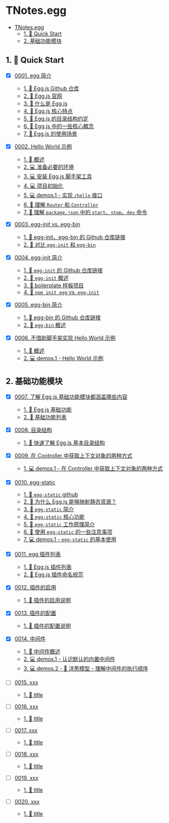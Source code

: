 # TNotes.egg

<!-- region:toc -->
- [TNotes.egg](#tnotesegg)
  - [1. 🚀 Quick Start](#1--quick-start)
  - [2. 基础功能模块](#2-基础功能模块)
<!-- endregion:toc -->

## 1. 🚀 Quick Start

- [x] [0001. egg 简介](https://github.com/Tdahuyou/TNotes.egg/tree/main/notes/0001.%20egg%20%E7%AE%80%E4%BB%8B/README.md) <!-- [locale](./notes/0001.%20egg%20%E7%AE%80%E4%BB%8B/README.md) -->  
  - [1. 🔗 Egg.js Github 仓库](https://github.com/Tdahuyou/TNotes.egg/tree/main/notes/0001.%20egg%20%E7%AE%80%E4%BB%8B/README.md#1--eggjs-github-仓库)
  - [2. 🔗 Egg.js 官网](https://github.com/Tdahuyou/TNotes.egg/tree/main/notes/0001.%20egg%20%E7%AE%80%E4%BB%8B/README.md#2--eggjs-官网)
  - [3. 📒 什么是 Egg.js](https://github.com/Tdahuyou/TNotes.egg/tree/main/notes/0001.%20egg%20%E7%AE%80%E4%BB%8B/README.md#3--什么是-eggjs)
  - [4. 📒 Egg.js 核心特点](https://github.com/Tdahuyou/TNotes.egg/tree/main/notes/0001.%20egg%20%E7%AE%80%E4%BB%8B/README.md#4--eggjs-核心特点)
  - [5. 📒 Egg.js 的目录结构约定](https://github.com/Tdahuyou/TNotes.egg/tree/main/notes/0001.%20egg%20%E7%AE%80%E4%BB%8B/README.md#5--eggjs-的目录结构约定)
  - [6. 📒 Egg.js 中的一些核心概念](https://github.com/Tdahuyou/TNotes.egg/tree/main/notes/0001.%20egg%20%E7%AE%80%E4%BB%8B/README.md#6--eggjs-中的一些核心概念)
  - [7. 📒 Egg.js 的使用场景](https://github.com/Tdahuyou/TNotes.egg/tree/main/notes/0001.%20egg%20%E7%AE%80%E4%BB%8B/README.md#7--eggjs-的使用场景)
  

- [x] [0002. Hello World 示例](https://github.com/Tdahuyou/TNotes.egg/tree/main/notes/0002.%20Hello%20World%20%E7%A4%BA%E4%BE%8B/README.md) <!-- [locale](./notes/0002.%20Hello%20World%20%E7%A4%BA%E4%BE%8B/README.md) -->  
  - [1. 📒 概述](https://github.com/Tdahuyou/TNotes.egg/tree/main/notes/0002.%20Hello%20World%20%E7%A4%BA%E4%BE%8B/README.md#1--概述)
  - [2. 💻 准备必要的环境](https://github.com/Tdahuyou/TNotes.egg/tree/main/notes/0002.%20Hello%20World%20%E7%A4%BA%E4%BE%8B/README.md#2--准备必要的环境)
  - [3. 💻 安装 Egg.js 脚手架工具](https://github.com/Tdahuyou/TNotes.egg/tree/main/notes/0002.%20Hello%20World%20%E7%A4%BA%E4%BE%8B/README.md#3--安装-eggjs-脚手架工具)
  - [4. 💻 项目初始化](https://github.com/Tdahuyou/TNotes.egg/tree/main/notes/0002.%20Hello%20World%20%E7%A4%BA%E4%BE%8B/README.md#4--项目初始化)
  - [5. 💻 demos.1 - 实现 `/hello` 接口](https://github.com/Tdahuyou/TNotes.egg/tree/main/notes/0002.%20Hello%20World%20%E7%A4%BA%E4%BE%8B/README.md#5--demos1---实现-hello-接口)
  - [6. 📒 理解 `Router` 和 `Controller`](https://github.com/Tdahuyou/TNotes.egg/tree/main/notes/0002.%20Hello%20World%20%E7%A4%BA%E4%BE%8B/README.md#6--理解-router-和-controller)
  - [7. 📒 理解 `package.json` 中的 `start`、`stop`、`dev` 命令](https://github.com/Tdahuyou/TNotes.egg/tree/main/notes/0002.%20Hello%20World%20%E7%A4%BA%E4%BE%8B/README.md#7--理解-packagejson-中的-startstopdev-命令)
  

- [x] [0003. egg-init vs. egg-bin](https://github.com/Tdahuyou/TNotes.egg/tree/main/notes/0003.%20egg-init%20vs.%20egg-bin/README.md) <!-- [locale](./notes/0003.%20egg-init%20vs.%20egg-bin/README.md) -->  
  - [1. 🔗 egg-init、egg-bin 的 Github 仓库链接](https://github.com/Tdahuyou/TNotes.egg/tree/main/notes/0003.%20egg-init%20vs.%20egg-bin/README.md#1--egg-initegg-bin-的-github-仓库链接)
  - [2. 📒 对比 `egg-init` 和 `egg-bin`](https://github.com/Tdahuyou/TNotes.egg/tree/main/notes/0003.%20egg-init%20vs.%20egg-bin/README.md#2--对比-egg-init-和-egg-bin)
  

- [x] [0004. egg-init 简介](https://github.com/Tdahuyou/TNotes.egg/tree/main/notes/0004.%20egg-init%20%E7%AE%80%E4%BB%8B/README.md) <!-- [locale](./notes/0004.%20egg-init%20%E7%AE%80%E4%BB%8B/README.md) -->  
  - [1. 🔗 `egg-init` 的 Github 仓库链接](https://github.com/Tdahuyou/TNotes.egg/tree/main/notes/0004.%20egg-init%20%E7%AE%80%E4%BB%8B/README.md#1--egg-init-的-github-仓库链接)
  - [2. 📒 `egg-init` 概述](https://github.com/Tdahuyou/TNotes.egg/tree/main/notes/0004.%20egg-init%20%E7%AE%80%E4%BB%8B/README.md#2--egg-init-概述)
  - [3. 📒 boilerplate 样板项目](https://github.com/Tdahuyou/TNotes.egg/tree/main/notes/0004.%20egg-init%20%E7%AE%80%E4%BB%8B/README.md#3--boilerplate-样板项目)
  - [4. 📒 `npm init egg` vs. `egg-init`](https://github.com/Tdahuyou/TNotes.egg/tree/main/notes/0004.%20egg-init%20%E7%AE%80%E4%BB%8B/README.md#4--npm-init-egg-vs-egg-init)
  

- [x] [0005. egg-bin 简介](https://github.com/Tdahuyou/TNotes.egg/tree/main/notes/0005.%20egg-bin%20%E7%AE%80%E4%BB%8B/README.md) <!-- [locale](./notes/0005.%20egg-bin%20%E7%AE%80%E4%BB%8B/README.md) -->  
  - [1. 🔗 egg-bin 的 Github 仓库链接](https://github.com/Tdahuyou/TNotes.egg/tree/main/notes/0005.%20egg-bin%20%E7%AE%80%E4%BB%8B/README.md#1--egg-bin-的-github-仓库链接)
  - [2. 📒 `egg-bin` 概述](https://github.com/Tdahuyou/TNotes.egg/tree/main/notes/0005.%20egg-bin%20%E7%AE%80%E4%BB%8B/README.md#2--egg-bin-概述)
  

- [x] [0006. 不借助脚手架实现 Hello World 示例](https://github.com/Tdahuyou/TNotes.egg/tree/main/notes/0006.%20%E4%B8%8D%E5%80%9F%E5%8A%A9%E8%84%9A%E6%89%8B%E6%9E%B6%E5%AE%9E%E7%8E%B0%20Hello%20World%20%E7%A4%BA%E4%BE%8B/README.md) <!-- [locale](./notes/0006.%20%E4%B8%8D%E5%80%9F%E5%8A%A9%E8%84%9A%E6%89%8B%E6%9E%B6%E5%AE%9E%E7%8E%B0%20Hello%20World%20%E7%A4%BA%E4%BE%8B/README.md) -->  
  - [1. 📒 概述](https://github.com/Tdahuyou/TNotes.egg/tree/main/notes/0006.%20%E4%B8%8D%E5%80%9F%E5%8A%A9%E8%84%9A%E6%89%8B%E6%9E%B6%E5%AE%9E%E7%8E%B0%20Hello%20World%20%E7%A4%BA%E4%BE%8B/README.md#1--概述)
  - [2. 💻 demos.1 - Hello World 示例](https://github.com/Tdahuyou/TNotes.egg/tree/main/notes/0006.%20%E4%B8%8D%E5%80%9F%E5%8A%A9%E8%84%9A%E6%89%8B%E6%9E%B6%E5%AE%9E%E7%8E%B0%20Hello%20World%20%E7%A4%BA%E4%BE%8B/README.md#2--demos1---hello-world-示例)
  

## 2. 基础功能模块

- [x] [0007. 了解 Egg.js 基础功能模块都涵盖哪些内容](https://github.com/Tdahuyou/TNotes.egg/tree/main/notes/0007.%20%E4%BA%86%E8%A7%A3%20Egg.js%20%E5%9F%BA%E7%A1%80%E5%8A%9F%E8%83%BD%E6%A8%A1%E5%9D%97%E9%83%BD%E6%B6%B5%E7%9B%96%E5%93%AA%E4%BA%9B%E5%86%85%E5%AE%B9/README.md) <!-- [locale](./notes/0007.%20%E4%BA%86%E8%A7%A3%20Egg.js%20%E5%9F%BA%E7%A1%80%E5%8A%9F%E8%83%BD%E6%A8%A1%E5%9D%97%E9%83%BD%E6%B6%B5%E7%9B%96%E5%93%AA%E4%BA%9B%E5%86%85%E5%AE%B9/README.md) -->  
  - [1. 🔗 Egg.js 基础功能](https://github.com/Tdahuyou/TNotes.egg/tree/main/notes/0007.%20%E4%BA%86%E8%A7%A3%20Egg.js%20%E5%9F%BA%E7%A1%80%E5%8A%9F%E8%83%BD%E6%A8%A1%E5%9D%97%E9%83%BD%E6%B6%B5%E7%9B%96%E5%93%AA%E4%BA%9B%E5%86%85%E5%AE%B9/README.md#1--eggjs-基础功能)
  - [2. 📒 基础功能列表](https://github.com/Tdahuyou/TNotes.egg/tree/main/notes/0007.%20%E4%BA%86%E8%A7%A3%20Egg.js%20%E5%9F%BA%E7%A1%80%E5%8A%9F%E8%83%BD%E6%A8%A1%E5%9D%97%E9%83%BD%E6%B6%B5%E7%9B%96%E5%93%AA%E4%BA%9B%E5%86%85%E5%AE%B9/README.md#2--基础功能列表)
  

- [x] [0008. 目录结构](https://github.com/Tdahuyou/TNotes.egg/tree/main/notes/0008.%20%E7%9B%AE%E5%BD%95%E7%BB%93%E6%9E%84/README.md) <!-- [locale](./notes/0008.%20%E7%9B%AE%E5%BD%95%E7%BB%93%E6%9E%84/README.md) -->  
  - [1. 📒 快速了解 Egg.js 基本目录结构](https://github.com/Tdahuyou/TNotes.egg/tree/main/notes/0008.%20%E7%9B%AE%E5%BD%95%E7%BB%93%E6%9E%84/README.md#1--快速了解-eggjs-基本目录结构)
  

- [x] [0009. 在 Controller 中获取上下文对象的两种方式](https://github.com/Tdahuyou/TNotes.egg/tree/main/notes/0009.%20%E5%9C%A8%20Controller%20%E4%B8%AD%E8%8E%B7%E5%8F%96%E4%B8%8A%E4%B8%8B%E6%96%87%E5%AF%B9%E8%B1%A1%E7%9A%84%E4%B8%A4%E7%A7%8D%E6%96%B9%E5%BC%8F/README.md) <!-- [locale](./notes/0009.%20%E5%9C%A8%20Controller%20%E4%B8%AD%E8%8E%B7%E5%8F%96%E4%B8%8A%E4%B8%8B%E6%96%87%E5%AF%B9%E8%B1%A1%E7%9A%84%E4%B8%A4%E7%A7%8D%E6%96%B9%E5%BC%8F/README.md) -->  
  - [1. 💻 demos.1 - 在 Controller 中获取上下文对象的两种方式](https://github.com/Tdahuyou/TNotes.egg/tree/main/notes/0009.%20%E5%9C%A8%20Controller%20%E4%B8%AD%E8%8E%B7%E5%8F%96%E4%B8%8A%E4%B8%8B%E6%96%87%E5%AF%B9%E8%B1%A1%E7%9A%84%E4%B8%A4%E7%A7%8D%E6%96%B9%E5%BC%8F/README.md#1--demos1---在-controller-中获取上下文对象的两种方式)
  

- [x] [0010. egg-static](https://github.com/Tdahuyou/TNotes.egg/tree/main/notes/0010.%20egg-static/README.md) <!-- [locale](./notes/0010.%20egg-static/README.md) -->  
  - [1. 🔗 `egg-static` github](https://github.com/Tdahuyou/TNotes.egg/tree/main/notes/0010.%20egg-static/README.md#1--egg-static-github)
  - [2. 🤔 为什么 Egg.js 能够映射静态资源？](https://github.com/Tdahuyou/TNotes.egg/tree/main/notes/0010.%20egg-static/README.md#2--为什么-eggjs-能够映射静态资源)
  - [3. 📒 `egg-static` 简介](https://github.com/Tdahuyou/TNotes.egg/tree/main/notes/0010.%20egg-static/README.md#3--egg-static-简介)
  - [4. 📒 `egg-static` 核心功能](https://github.com/Tdahuyou/TNotes.egg/tree/main/notes/0010.%20egg-static/README.md#4--egg-static-核心功能)
  - [5. 📒 `egg-static` 工作原理简介](https://github.com/Tdahuyou/TNotes.egg/tree/main/notes/0010.%20egg-static/README.md#5--egg-static-工作原理简介)
  - [6. 📒 使用 `egg-static` 的一些注意事项](https://github.com/Tdahuyou/TNotes.egg/tree/main/notes/0010.%20egg-static/README.md#6--使用-egg-static-的一些注意事项)
  - [7. 💻 demos.1 - `egg-static` 的基本使用](https://github.com/Tdahuyou/TNotes.egg/tree/main/notes/0010.%20egg-static/README.md#7--demos1---egg-static-的基本使用)
  

- [x] [0011. egg 插件列表](https://github.com/Tdahuyou/TNotes.egg/tree/main/notes/0011.%20egg%20%E6%8F%92%E4%BB%B6%E5%88%97%E8%A1%A8/README.md) <!-- [locale](./notes/0011.%20egg%20%E6%8F%92%E4%BB%B6%E5%88%97%E8%A1%A8/README.md) -->  
  - [1. 🔗 Egg.js 插件列表](https://github.com/Tdahuyou/TNotes.egg/tree/main/notes/0011.%20egg%20%E6%8F%92%E4%BB%B6%E5%88%97%E8%A1%A8/README.md#1--eggjs-插件列表)
  - [2. 📒 Egg.js 插件命名规范](https://github.com/Tdahuyou/TNotes.egg/tree/main/notes/0011.%20egg%20%E6%8F%92%E4%BB%B6%E5%88%97%E8%A1%A8/README.md#2--eggjs-插件命名规范)
  

- [x] [0012. 插件的启用](https://github.com/Tdahuyou/TNotes.egg/tree/main/notes/0012.%20%E6%8F%92%E4%BB%B6%E7%9A%84%E5%90%AF%E7%94%A8/README.md) <!-- [locale](./notes/0012.%20%E6%8F%92%E4%BB%B6%E7%9A%84%E5%90%AF%E7%94%A8/README.md) -->  
  - [1. 📒 插件的启用说明](https://github.com/Tdahuyou/TNotes.egg/tree/main/notes/0012.%20%E6%8F%92%E4%BB%B6%E7%9A%84%E5%90%AF%E7%94%A8/README.md#1--插件的启用说明)
  

- [x] [0013. 插件的配置](https://github.com/Tdahuyou/TNotes.egg/tree/main/notes/0013.%20%E6%8F%92%E4%BB%B6%E7%9A%84%E9%85%8D%E7%BD%AE/README.md) <!-- [locale](./notes/0013.%20%E6%8F%92%E4%BB%B6%E7%9A%84%E9%85%8D%E7%BD%AE/README.md) -->  
  - [1. 📒 插件的配置说明](https://github.com/Tdahuyou/TNotes.egg/tree/main/notes/0013.%20%E6%8F%92%E4%BB%B6%E7%9A%84%E9%85%8D%E7%BD%AE/README.md#1--插件的配置说明)
  

- [x] [0014. 中间件](https://github.com/Tdahuyou/TNotes.egg/tree/main/notes/0014.%20%E4%B8%AD%E9%97%B4%E4%BB%B6/README.md) <!-- [locale](./notes/0014.%20%E4%B8%AD%E9%97%B4%E4%BB%B6/README.md) -->  
  - [1. 📒 中间件概述](https://github.com/Tdahuyou/TNotes.egg/tree/main/notes/0014.%20%E4%B8%AD%E9%97%B4%E4%BB%B6/README.md#1--中间件概述)
  - [2. 💻 demos.1 - 认识默认的内置中间件](https://github.com/Tdahuyou/TNotes.egg/tree/main/notes/0014.%20%E4%B8%AD%E9%97%B4%E4%BB%B6/README.md#2--demos1---认识默认的内置中间件)
  - [3. 💻 demos.2 - 🧅 洋葱模型 - 理解中间件的执行顺序](https://github.com/Tdahuyou/TNotes.egg/tree/main/notes/0014.%20%E4%B8%AD%E9%97%B4%E4%BB%B6/README.md#3--demos2----洋葱模型---理解中间件的执行顺序)
  

- [ ] [0015. xxx](https://github.com/Tdahuyou/TNotes.egg/tree/main/notes/0015.%20xxx/README.md) <!-- [locale](./notes/0015.%20xxx/README.md) -->  
  - [1. 📒 title](https://github.com/Tdahuyou/TNotes.egg/tree/main/notes/0015.%20xxx/README.md#1--title)
  

- [ ] [0016. xxx](https://github.com/Tdahuyou/TNotes.egg/tree/main/notes/0016.%20xxx/README.md) <!-- [locale](./notes/0016.%20xxx/README.md) -->  
  - [1. 📒 title](https://github.com/Tdahuyou/TNotes.egg/tree/main/notes/0016.%20xxx/README.md#1--title)
  

- [ ] [0017. xxx](https://github.com/Tdahuyou/TNotes.egg/tree/main/notes/0017.%20xxx/README.md) <!-- [locale](./notes/0017.%20xxx/README.md) -->  
  - [1. 📒 title](https://github.com/Tdahuyou/TNotes.egg/tree/main/notes/0017.%20xxx/README.md#1--title)
  

- [ ] [0018. xxx](https://github.com/Tdahuyou/TNotes.egg/tree/main/notes/0018.%20xxx/README.md) <!-- [locale](./notes/0018.%20xxx/README.md) -->  
  - [1. 📒 title](https://github.com/Tdahuyou/TNotes.egg/tree/main/notes/0018.%20xxx/README.md#1--title)
  

- [ ] [0019. xxx](https://github.com/Tdahuyou/TNotes.egg/tree/main/notes/0019.%20xxx/README.md) <!-- [locale](./notes/0019.%20xxx/README.md) -->  
  - [1. 📒 title](https://github.com/Tdahuyou/TNotes.egg/tree/main/notes/0019.%20xxx/README.md#1--title)
  

- [ ] [0020. xxx](https://github.com/Tdahuyou/TNotes.egg/tree/main/notes/0020.%20xxx/README.md) <!-- [locale](./notes/0020.%20xxx/README.md) -->  
  - [1. 📒 title](https://github.com/Tdahuyou/TNotes.egg/tree/main/notes/0020.%20xxx/README.md#1--title)
  
